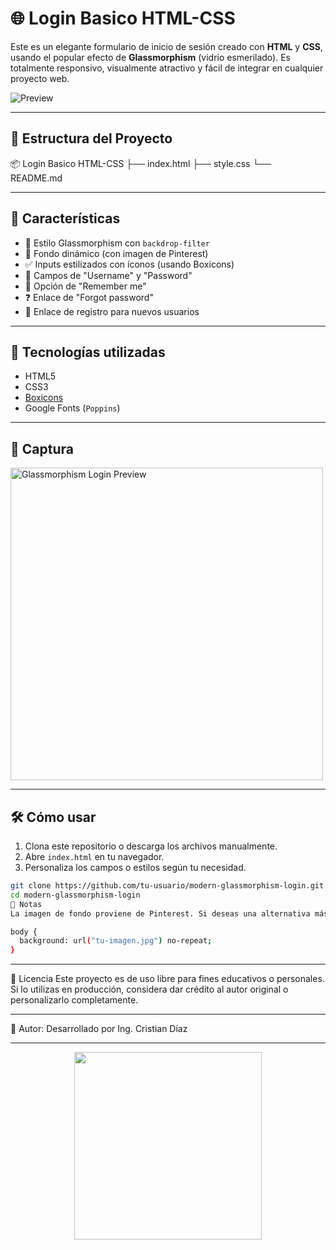 # 🌐 Login Basico HTML-CSS

Este es un elegante formulario de inicio de sesión creado con **HTML** y **CSS**, usando el popular efecto de **Glassmorphism** (vidrio esmerilado). Es totalmente responsivo, visualmente atractivo y fácil de integrar en cualquier proyecto web.

![Preview](https://i.pinimg.com/1200x/d4/c7/5f/d4c75f71f2f01ec68fc12b688205fbc9.jpg)

---

## 📁 Estructura del Proyecto

📦 Login Basico HTML-CSS
├── index.html
├── style.css
└── README.md

---

## 🚀 Características

- 💎 Estilo Glassmorphism con `backdrop-filter`
- 🎨 Fondo dinámico (con imagen de Pinterest)
- ✅ Inputs estilizados con íconos (usando Boxicons)
- 🔐 Campos de "Username" y "Password"
- 🧠 Opción de "Remember me"
- ❓ Enlace de "Forgot password"
- 📝 Enlace de registro para nuevos usuarios

---

## 🔧 Tecnologías utilizadas

- HTML5
- CSS3
- [Boxicons](https://boxicons.com/)
- Google Fonts (`Poppins`)

---

## 📸 Captura

<img src="https://i.pinimg.com/1200x/d4/c7/5f/d4c75f71f2f01ec68fc12b688205fbc9.jpg" width="500" alt="Glassmorphism Login Preview">

---

## 🛠 Cómo usar

1. Clona este repositorio o descarga los archivos manualmente.
2. Abre `index.html` en tu navegador.
3. Personaliza los campos o estilos según tu necesidad.

```bash
git clone https://github.com/tu-usuario/modern-glassmorphism-login.git
cd modern-glassmorphism-login
📌 Notas
La imagen de fondo proviene de Pinterest. Si deseas una alternativa más confiable o permanente, puedes subir tu propia imagen y actualizar el CSS:

body {
  background: url("tu-imagen.jpg") no-repeat;
}
```

---

📝 Licencia
Este proyecto es de uso libre para fines educativos o personales. Si lo utilizas en producción, considera dar crédito al autor original o personalizarlo completamente.

---

👤 Autor:
Desarrollado por Ing. Cristian Díaz

---
<p align="center">
  <img width="300" src="https://i.imgur.com/YYf2LgH.png">
</p>